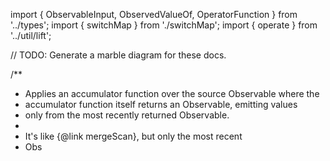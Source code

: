 import { ObservableInput, ObservedValueOf, OperatorFunction } from '../types';
import { switchMap } from './switchMap';
import { operate } from '../util/lift';

// TODO: Generate a marble diagram for these docs.

/**
 * Applies an accumulator function over the source Observable where the
 * accumulator function itself returns an Observable, emitting values
 * only from the most recently returned Observable.
 *
 * <span class="informal">It's like {@link mergeScan}, but only the most recent
 * Obs